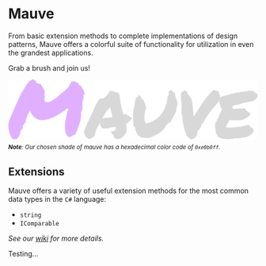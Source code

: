 # Mauve
From basic extension methods to complete implementations of design patterns, Mauve offers a colorful suite of functionality for utilization in even the grandest applications.

Grab a brush and join us!

![Mauve Banner](/mauve-banner.png "Mauve Banner")
<sub>***Note**: Our chosen shade of mauve has a hexadecimal color code of `0xe0b0ff`.*</sub>

## Extensions
Mauve offers a variety of useful extension methods for the most common data types in the `C#` language:

 - `string`
 - `IComparable`

*See our [wiki](https://github.com/tacosontitan/Mauve/wiki/Mauve.Extensibility) for more details.*

Testing...